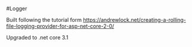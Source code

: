 #Logger

Built following the tutorial form https://andrewlock.net/creating-a-rolling-file-logging-provider-for-asp-net-core-2-0/

Upgraded to .net core 3.1

